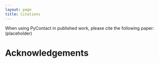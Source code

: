 ```yaml
---
layout: page
title: Citations
---
```


When using PyContact in published work, please cite the following paper:
(placeholder)

# Acknowledgements
